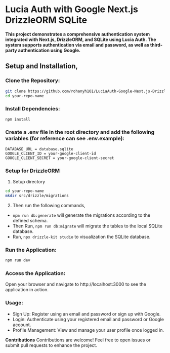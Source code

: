 # Lucia Auth with Google Next.js DrizzleORM SQLite

<!-- ## Project Description -->
**This project demonstrates a comprehensive authentication system integrated with Next.js, DrizzleORM, and SQLite using Lucia Auth. The system supports authentication via email and password, as well as third-party authentication using Google.**

## Setup and Installation,

### Clone the Repository:

```bash
git clone https://github.com/rohanyh101/LuciaAuth-Google-Next.js-DrizzleORM-SQLite
cd your-repo-name
```
### Install Dependencies:

```bash
npm install
```
### Create a .env file in the root directory and add the following variables (for reference can see .env.example):

```
DATABASE_URL = database.sqlite
GOOGLE_CLIENT_ID = your-google-client-id
GOOGLE_CLIENT_SECRET = your-google-client-secret
```

### Setup for DrizzleORM

1. Setup directory
```bash
cd your-repo-name
mkdir src/drizzle/migrations
```

2. Then run the following commands,
- `npm run db:generate` will generate the migrations according to the defined schema.
- Then Run, `npm run db:migrate` will migrate the tables to the local SQLite database.
- Run, `npx drizzle-kit studio` to visualization the SQLite database.


### Run the Application:

```bash
npm run dev
```
### Access the Application:
Open your browser and navigate to http://localhost:3000 to see the application in action.

### Usage:
- Sign Up: Register using an email and password or sign up with Google.
- Login: Authenticate using your registered email and password or Google account.
- Profile Management: View and manage your user profile once logged in.

**Contributions**
Contributions are welcome! Feel free to open issues or submit pull requests to enhance the project.
